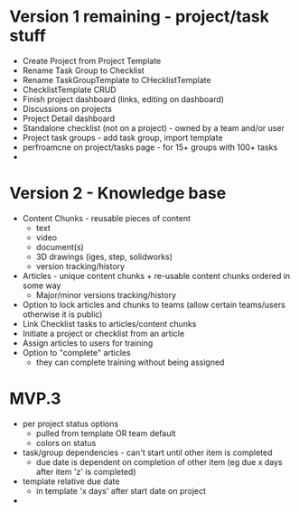 # Version 1 remaining - project/task stuff
* Create Project from Project Template
* Rename Task Group to Checklist
* Rename TaskGroupTemplate to CHecklistTemplate
* ChecklistTemplate CRUD
* Finish project dashboard (links, editing on dashboard)
* Discussions on projects
* Project Detail dashboard
* Standalone checklist (not on a project) - owned by a team and/or user
* Project task groups - add task group, import template
* perfroamcne on project/tasks page - for 15+ groups with 100+ tasks
* 
# Version 2 - Knowledge base
* Content Chunks - reusable pieces of content
  * text
  * video
  * document(s)
  * 3D drawings (iges, step, solidworks)
  * version tracking/history
* Articles - unique content chunks + re-usable content chunks ordered in some way
  * Major/minor versions tracking/history
* Option to lock articles and chunks to teams (allow certain teams/users otherwise it is public)
* Link Checklist tasks to articles/content chunks
* Initiate a project or checklist from an article
* Assign articles to users for training
* Option to "complete" articles
  * they can complete training without being assigned

# MVP.3
* per project status options
  * pulled from template OR team default
  * colors on status
* task/group dependencies - can't start until other item is completed
  * due date is dependent on completion of other item (eg due x days after item 'z' is completed)
* template relative due date
  * in template 'x days' after start date on project
* 
